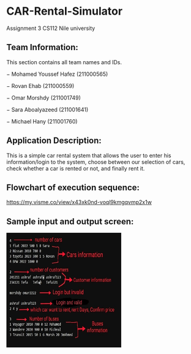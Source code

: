 # CAR-Rental-Simulator
Assignment 3 CS112 Nile university

## Team Information:

This section contains all team names and IDs.
  
  −	Mohamed Youssef Hafez (211000565)
  
  −	Rovan Ehab (211000559)
  
  −	Omar Morshdy (211001749)
  
  −	Sara Aboalyazeed (211001641)
  
  −	Michael Hany (211001760)

## Application Description:
  This is a simple car rental system that allows the user to enter his information/login to the system, choose between our selection of cars, check whether a car is        rented or not, and finally rent it.
  
## Flowchart of execution sequence: 

https://my.visme.co/view/x43xk0nd-voql9kmgqvmp2x1w

## Sample input and output screen: 

<img src="Images/Input.jpeg" width = "300" height = "300">


